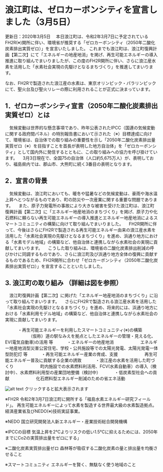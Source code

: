 # 浪江町は、ゼロカーボンシティを宣言しました（3月5日）

更新日：2020年3月5日
　本日浪江町は、令和2年3月7日に予定されているFH2R(※)開所に伴い、環境省が推奨する「ゼロカーボンシティ（2050年二酸化炭素排出実質ゼロ）」を宣言いたしました。
これまでも浪江町は、浪江町復興計画【第二次】にて「エネルギーの地産地消」を掲げ、再生可能エネルギーの導入推進に取り組んでまいりましたが、この度のFH2R開所に伴い、さらに浪江産水素を活用した「水素社会実現の先駆けとなるまちづくり」を推進してまいります。

 なお、FH2Rで製造された浪江産の水素は、東京オリンピック・パラリンピックにて、聖火台及び聖火リレーの際に利用されることが正式に決まっています。

## 1．ゼロカーボンシティ宣言（2050年二酸化炭素排出実質ゼロ）とは

　気候変動は世界的な懸念事項であり、昨年公表されたIPCC（国連の気候変動に関する政府間パネル）の特別報告書において示された（※）目標達成に向けて、環境省は、自治体での取り組みの重要性を示し「2050年二酸化炭素排出量実質ゼロ（※）を目指すことを首長が表明した地方自治体」を「ゼロカーボンシティ」として国内外に発信するとともに、この取り組みへの協力を呼び掛けています。
　3月3日現在で、全国75の自治体（人口約5,675万人）が、表明しており、福島県内では、郡山市、大熊町に続く3番目の表明となります。

## 2．宣言の背景

　気候変動は、浪江町においても、暖冬や猛暑などの気候変動は、豪雨や海水温上昇へとつながるものであり、町の防災や一次産業に関する重要な問題であります。
　また、原子力発電所の事故により大きな被害を受けた浪江町は、浪江町復興計画【第二次】に「エネルギー地産地消のまちづくり」を掲げ、原子力や化石燃料に頼らない再生可能エネルギーの導入推進とエネルギー地産地消によるスマートコミュニティの構築に向けて取り組んでまいりました。
　FH2R開所に伴って、今後はさらにFH2Rで製造される再生可能エネルギー由来の浪江産水素を活用した「水素社会実現の先駆けとなるまちづくり」を進め、浜通り地方における「水素モデル地域」の構築など、他自治体と連携しながら水素社会の実現に貢献してまいります。
　こうした取り組みは、環境省の二酸化炭素排出削減の呼びかけに同調するものであり、さらに浪江町及び浜通り地方全体の復興に貢献するものであるため、FH2R開所に合わせ「ゼロカーボンシティ（2050年二酸化炭素排出実質ゼロ）」を宣言することといたしました。

## 3. 浪江町の取り組み （詳細は図を参照）

　浪江町復興計画【第二次】に掲げた「エネルギー地産地消のまちづくり」に沿って取り組んでまいります。
　さらにFH2Rで製造される浪江産水素を活用した「水素社会実現の先駆けとなるまちづくり」を進め、将来的には、浜通り地方における「水素利用モデル地域」の構築など、他自治体と連携しながら水素社会の実現に貢献してまいります。

　　　・再生可能エネルギーを利用したスマートコミュニティ(※)の構築
　　　　　　（仮称）道の駅なみえを拠点としたエネルギーの管理・見える化、EV(電気自動車)の活用 等
　　　・エネルギーの地産地消
　　　　　　エネルギー地産地消型災害公営住宅、学校・公共施設等での太陽光発電、太陽光発電一体型防犯灯 等
　　　・再生可能エネルギー産業の育成、支援
　　　　　　再生可能エネルギー普及に貢献する企業の誘致
　　　・浪江産の水素を活用した町づくり
　　　　　　町内施設での水素燃料利活用、FCV(水素自動車）の導入（検討中）、水素燃料利用型の産業団地整備（検討中）
　　　・低炭素型社会への貢献
　　　　　　化石燃料型エネルギー削減のための省エネ活動

![alt text](https://www.town.namie.fukushima.jp/uploaded/image/5483.jpg)
クリックすると拡大表示されます

※FH2R
令和2年3月7日浪江町に開所する「福島水素エネルギー研究フィールド」。
再生可能エネルギーによって水素を製造する世界最大級の水素製造拠点。
経済産業省及びNEDO(※)技術実証事業。

※NEDO
国立研究開発法人新エネルギー・産業技術総合開発機構

※IPCCの目標
気温上昇を2℃よりリスクの低い1.5℃に抑えるためには、2050年までにCo2の実質排出量をゼロにする」

※二酸化炭素実質排出量ゼロ
森林等が吸収する二酸化炭素の量と排出量を均衡させること

※スマートコミュニティ
エネルギーを賢く、無駄なく使う地域のこと
